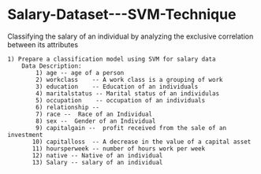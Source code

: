 # Salary-Dataset---SVM-Technique
Classifying the salary of an individual by analyzing the exclusive correlation between its attributes 

    1) Prepare a classification model using SVM for salary data 
        Data Description:
            1) age -- age of a person
            2) workclass	-- A work class is a grouping of work 
            3) education	-- Education of an individuals	
            4) maritalstatus -- Marital status of an individulas	
            5) occupation	 -- occupation of an individuals
            6) relationship -- 	
            7) race --  Race of an Individual
            8) sex --  Gender of an Individual
            9) capitalgain --  profit received from the sale of an investment	
           10) capitalloss	-- A decrease in the value of a capital asset
           11) hoursperweek -- number of hours work per week	
           12) native -- Native of an individual
           13) Salary -- salary of an individual
